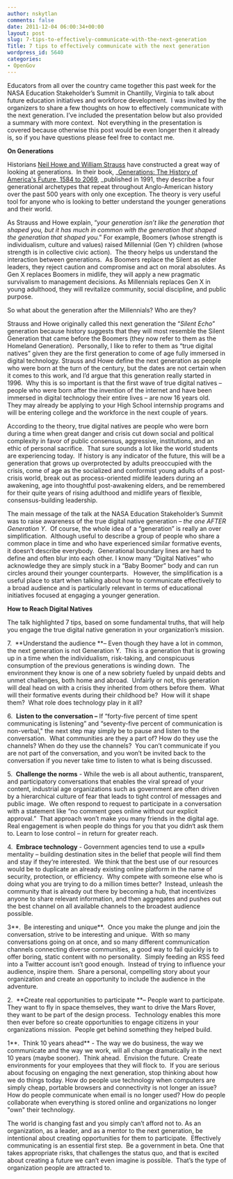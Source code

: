 ```yaml
---
author: nskytlan
comments: false
date: 2011-12-04 06:00:34+00:00
layout: post
slug: 7-tips-to-effectively-communicate-with-the-next-generation
Title: 7 tips to effectively communicate with the next generation
wordpress_id: 5640
categories:
- OpenGov
---
```


Educators from all over the country came together this past week for the NASA Education Stakeholder’s Summit in Chantilly, Virginia to talk about future education initiatives and workforce development.  I was invited by the organizers to share a few thoughts on how to effectively communicate with the next generation. I’ve included the presentation below but also provided a summary with more context.  Not everything in the presentation is covered because otherwise this post would be even longer then it already is, so if you have questions please feel free to contact me.



**On Generations**

Historians [Neil Howe and William Strauss](http://en.wikipedia.org/wiki/Strauss_and_Howe) have constructed a great way of looking at generations.  In their book, _[Generations: The History of America's Future, 1584 to 2069](http://en.wikipedia.org/wiki/Generations_(book)), _published in 1991, they describe a four generational archetypes that repeat throughout Anglo-American history over the past 500 years with only one exception. The theory is very useful tool for anyone who is looking to better understand the younger generations and their world.

As Strauss and Howe explain, “_your generation isn’t like the generation that shaped you, but it has much in common with the generation that shaped the generation that shaped you_.” For example, Boomers (whose strength is individualism, culture and values) raised Millennial (Gen Y) children (whose strength is in collective civic action).  The theory helps us understand the interaction between generations.  As Boomers replace the Silent as elder leaders, they reject caution and compromise and act on moral absolutes. As Gen X replaces Boomers in midlife, they will apply a new pragmatic survivalism to management decisions. As Millennials replaces Gen X in young adulthood, they will revitalize community, social discipline, and public purpose.

So what about the generation after the Millennials? Who are they?

Strauss and Howe originally called this next generation the “_Silent Echo_” generation because history suggests that they will most resemble the Silent Generation that came before the Boomers (they now refer to them as the Homeland Generation).  Personally, I like to refer to them as “true digital natives” given they are the first generation to come of age fully immersed in digital technology. Strauss and Howe define the next generation as people who were born at the turn of the century, but the dates are not certain when it comes to this work, and I’d argue that this generation really started in 1996.  Why this is so important is that the first wave of true digital natives – people who were born after the invention of the internet and have been immersed in digital technology their entire lives – are now 16 years old.  They may already be applying to your High School internship programs and will be entering college and the workforce in the next couple of years.

According to the theory, true digital natives are people who were born during a time when great danger and crisis cut down social and political complexity in favor of public consensus, aggressive, institutions, and an ethic of personal sacrifice.  That sure sounds a lot like the world students are experiencing today.  If history is any indicator of the future, this will be a generation that grows up overprotected by adults preoccupied with the crisis, come of age as the socialized and conformist young adults of a post-crisis world, break out as process-oriented midlife leaders during an awakening, age into thoughtful post-awakening elders, and be remembered for their quite years of rising adulthood and midlife years of flexible, consensus-building leadership.

The main message of the talk at the NASA Education Stakeholder’s Summit was to raise awareness of the true digital native generation _– the one AFTER Generation Y_.  Of course, the whole idea of a “generation” is really an over simplification.  Although useful to describe a group of people who share a common place in time and who have experienced similar formative events, it doesn’t describe everybody.  Generational boundary lines are hard to define and often blur into each other. I know many “Digital Natives” who acknowledge they are simply stuck in a “Baby Boomer” body and can run circles around their younger counterparts.   However, the simplification is a useful place to start when talking about how to communicate effectively to a broad audience and is particularly relevant in terms of educational initiatives focused at engaging a younger generation.

**How to Reach Digital Natives**

The talk highlighted 7 tips, based on some fundamental truths, that will help you engage the true digital native generation in your organization’s mission.

7.  **Understand the audience **– Even though they have a lot in common, the next generation is not Generation Y.  This is a generation that is growing up in a time when the individualism, risk-taking, and conspicuous consumption of the previous generations is winding down.  The environment they know is one of a new sobriety fueled by unpaid debts and unmet challenges, both home and abroad.  Unfairly or not, this generation will deal head on with a crisis they inherited from others before them.  What will their formative events during their childhood be?  How will it shape them?  What role does technology play in it all?

6.  **Listen to the conversation –** If “forty-five percent of time spent communicating is listening” and “seventy-five percent of communication is non-verbal," the next step may simply be to pause and listen to the conversation.  What communities are they a part of? How do they use the channels? When do they use the channels?  You can’t communicate if you are not part of the conversation, and you won’t be invited back to the conversation if you never take time to listen to what is being discussed.

5.  **Challenge the norms** - While the web is all about authentic, transparent, and participatory conversations that enables the viral spread of your content, industrial age organizations such as government are often driven by a hierarchical culture of fear that leads to tight control of messages and public image.  We often respond to request to participate in a conversation with a statement like “no comment goes online without our explicit approval.”  That approach won’t make you many friends in the digital age.  Real engagement is when people do things for you that you didn‘t ask them to. Learn to lose control – in return for greater reach.

4.  **Embrace technology** - Government agencies tend to use a «pull» mentality – building destination sites in the belief that people will find them and stay if they‘re interested.  We think that the best use of our resources would be to duplicate an already existing online platform in the name of security, protection, or efficiency.  Why compete with someone else who is doing what you are trying to do a million times better?  Instead, unleash the community that is already out there by becoming a hub, that incentivizes anyone to share relevant information, and then aggregates and pushes out the best channel on all available channels to the broadest audience possible.

3**.  Be interesting and unique**.  Once you make the plunge and join the conversation, strive to be interesting and unique.  With so many conversations going on at once, and so many different communication channels connecting diverse communities, a good way to fail quickly is to offer boring, static content with no personality.  Simply feeding an RSS feed into a Twitter account isn’t good enough.  Instead of trying to influence your audience, inspire them.  Share a personal, compelling story about your organization and create an opportunity to include the audience in the adventure.

2.  **Create real opportunities to participate **– People want to participate.  They want to fly in space themselves, they want to drive the Mars Rover, they want to be part of the design process.  Technology enables this more then ever before so create opportunities to engage citizens in your organizations mission.  People get behind something they helped build.

1**.  Think 10 years ahead** - The way we do business, the way we communicate and the way we work, will all change dramatically in the next 10 years (maybe sooner).  Think ahead.  Envision the future.  Create environments for your employees that they will flock to.  If you are serious about focusing on engaging the next generation, stop thinking about how we do things today. How do people use technology when computers are simply cheap, portable browsers and connectivity is not longer an issue? How do people communicate when email is no longer used? How do people collaborate when everything is stored online and organizations no longer "own" their technology.

The world is changing fast and you simply can’t afford not to. As an organization, as a leader, and as a mentor to the next generation, be intentional about creating opportunities for them to participate.  Effectively communicating is an essential first step.  Be a government in beta. One that takes appropriate risks, that challenges the status quo, and that is excited about creating a future we can’t even imagine is possible.  That’s the type of organization people are attracted to.
